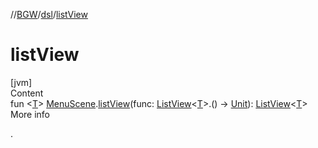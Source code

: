 //[BGW](../../index.md)/[dsl](index.md)/[listView](list-view.md)



# listView  
[jvm]  
Content  
fun <[T](list-view.md)> [MenuScene](../tools.aqua.bgw.core/-menu-scene/index.md).[listView](list-view.md)(func: [ListView](../tools.aqua.bgw.elements.uielements/-list-view/index.md)<[T](list-view.md)>.() -> [Unit](https://kotlinlang.org/api/latest/jvm/stdlib/kotlin/-unit/index.html)): [ListView](../tools.aqua.bgw.elements.uielements/-list-view/index.md)<[T](list-view.md)>  
More info  


.

  



